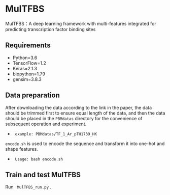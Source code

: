 # MulTFBS
MulTFBS：A deep learning framework with multi-features integrated for predicting transcription factor binding sites
## Requirements
 * Python=3.6
 * TensorFlow=1.2
 * Keras=2.1.3
 * biopython=1.79
 * gensim=3.8.3
## Data preparation
After downloading the data according to the link in the paper, the data should be trimmed first to ensure equal length of the data, and then the data should be placed in the `PBMdatas` directory for the convenience of subsequent operation and experiment.
 * ` example: PBMdatas/TF_1_Ar_pTH1739_HK` 

`encode.sh` is used to encode the sequence and transform it into one-hot and shape features.
 * ` Usage: bash encode.sh`


## Train and test MulTFBS
Run ` MulTFBS_run.py` .
